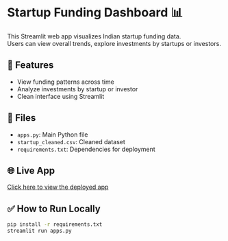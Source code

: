 # Startup Funding Dashboard 📊

This Streamlit web app visualizes Indian startup funding data.  
Users can view overall trends, explore investments by startups or investors.

## 🔧 Features
- View funding patterns across time
- Analyze investments by startup or investor
- Clean interface using Streamlit

## 📁 Files
- `apps.py`: Main Python file
- `startup_cleaned.csv`: Cleaned dataset
- `requirements.txt`: Dependencies for deployment

## 🌐 Live App
[Click here to view the deployed app](https://vidyanandyadav-startup-dashboard-apps-jztxcr.streamlit.app/)

## ✅ How to Run Locally
```bash
pip install -r requirements.txt
streamlit run apps.py
